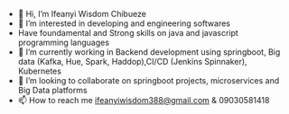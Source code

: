 - 👋 Hi, I’m Ifeanyi Wisdom Chibueze 
- 👀 I’m interested in developing and engineering softwares
- Have foundamental and Strong skills on java and javascript programming languages
- 🌱 I’m currently working in Backend development using springboot, Big data (Kafka, Hue, Spark, Haddop),CI/CD (Jenkins Spinnaker), Kubernetes
- 💞️ I’m looking to collaborate on springboot projects, microservices and Big Data platforms
- 📫 How to reach me ifeanyiwisdom388@gmail.com & 09030581418

<!---
wisdom99/wisdom99 is a ✨ special ✨ repository because its `README.md` (this file) appears on your GitHub profile.
You can click the Preview link to take a look at your changes.
--->
